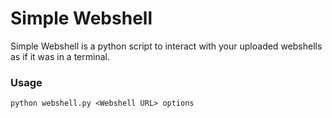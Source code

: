 # Simple Webshell

Simple Webshell is a python script to interact with your uploaded webshells as if it was in a terminal. 

### Usage

`python webshell.py <Webshell URL> options`


